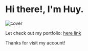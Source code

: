 # Hi there!, I'm Huy. 


![cover](https://user-images.githubusercontent.com/77260252/229487423-c0a95f4b-834c-46d5-bd38-0a8c078ec44a.png)

Let check out my portfolio: <a href="https://trinhqhuy.glitch.me/">here link</a>

Thanks for visit my account!
